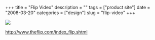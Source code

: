 +++
title = "Flip Video"
description = ""
tags = ["product site"]
date = "2008-03-20"
categories = ["design"]
slug = "flip-video"
+++


 

  <div id="screens-thumbs" class="clearfix">
    <div class="txt-center" id="design-submission"><a href="http://www.theflip.com/index_flip.shtml"><img id='bluga-thumbnail-801' class='bluga-thumbnail large' src='//media.konigi.com/bluga/
wt47f277909e242_0.jpg'/></a></div>  
  </div>   
<p><a href="http://www.theflip.com/index_flip.shtml">http://www.theflip.com/index_flip.shtml</a></p>




